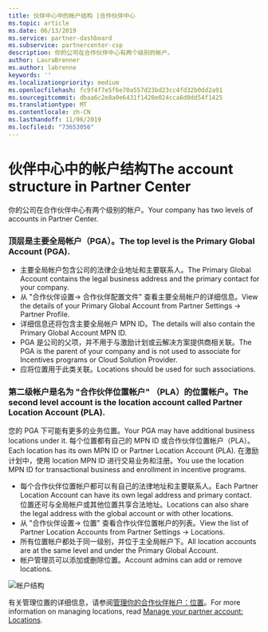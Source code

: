 ```yaml
---
title: 伙伴中心中的帐户结构 |合作伙伴中心
ms.topic: article
ms.date: 06/13/2019
ms.service: partner-dashboard
ms.subservice: partnercenter-csp
description: 你的公司在合作伙伴中心有两个级别的帐户。
author: LauraBrenner
ms.author: labrenne
keywords: ''
ms.localizationpriority: medium
ms.openlocfilehash: fc9f4f7e5f6e70a557d23bd23cc4fd32b0dd2a91
ms.sourcegitcommit: dbaa6c2e8a0e6431f1420e024cca6d0dd54f1425
ms.translationtype: MT
ms.contentlocale: zh-CN
ms.lasthandoff: 11/06/2019
ms.locfileid: "73653056"
---
```

# <a name="the-account-structure-in-partner-center"></a><span data-ttu-id="01445-103">伙伴中心中的帐户结构</span><span class="sxs-lookup"><span data-stu-id="01445-103">The account structure in Partner Center</span></span>

<span data-ttu-id="01445-104">你的公司在合作伙伴中心有两个级别的帐户。</span><span class="sxs-lookup"><span data-stu-id="01445-104">Your company has two levels of accounts in Partner Center.</span></span> 

### <a name="the-top-level-is-the-primary-global-account-pga"></a><span data-ttu-id="01445-105">顶层是主要全局帐户（PGA）。</span><span class="sxs-lookup"><span data-stu-id="01445-105">The top level is the Primary Global Account (PGA).</span></span>

- <span data-ttu-id="01445-106">主要全局帐户包含公司的法律企业地址和主要联系人。</span><span class="sxs-lookup"><span data-stu-id="01445-106">The Primary Global Account contains the legal business address and the primary contact for your company.</span></span> 
- <span data-ttu-id="01445-107">从 "合作伙伴设置-> 合作伙伴配置文件" 查看主要全局帐户的详细信息。</span><span class="sxs-lookup"><span data-stu-id="01445-107">View the details of your Primary Global Account from Partner Settings -> Partner Profile.</span></span>
- <span data-ttu-id="01445-108">详细信息还将包含主要全局帐户 MPN ID。</span><span class="sxs-lookup"><span data-stu-id="01445-108">The details will also contain the Primary Global Account MPN ID.</span></span> 
- <span data-ttu-id="01445-109">PGA 是公司的父项，并不用于与激励计划或云解决方案提供商相关联。</span><span class="sxs-lookup"><span data-stu-id="01445-109">The PGA is the parent of your company and is not used to associate for Incentives programs or Cloud Solution Provider.</span></span> 
- <span data-ttu-id="01445-110">应将位置用于此类关联。</span><span class="sxs-lookup"><span data-stu-id="01445-110">Locations should be used for such associations.</span></span>

### <a name="the-second-level-account-is-the-location-account-called-partner-location-account-pla"></a><span data-ttu-id="01445-111">第二级帐户是名为 "合作伙伴位置帐户" （PLA）的位置帐户。</span><span class="sxs-lookup"><span data-stu-id="01445-111">The second level account is the location account called Partner Location Account (PLA).</span></span>

<span data-ttu-id="01445-112">您的 PGA 下可能有更多的业务位置。</span><span class="sxs-lookup"><span data-stu-id="01445-112">Your PGA may have additional business locations under it.</span></span> <span data-ttu-id="01445-113">每个位置都有自己的 MPN ID 或合作伙伴位置帐户（PLA）。</span><span class="sxs-lookup"><span data-stu-id="01445-113">Each location has its own MPN ID or Partner Location Account (PLA).</span></span> <span data-ttu-id="01445-114">在激励计划中，使用 location MPN ID 进行交易业务和注册。</span><span class="sxs-lookup"><span data-stu-id="01445-114">You use the location MPN ID for transactional business and enrollment in incentive programs.</span></span>

- <span data-ttu-id="01445-115">每个合作伙伴位置帐户都可以有自己的法律地址和主要联系人。</span><span class="sxs-lookup"><span data-stu-id="01445-115">Each Partner Location Account can have its own legal address and primary contact.</span></span> <span data-ttu-id="01445-116">位置还可与全局帐户或其他位置共享合法地址。</span><span class="sxs-lookup"><span data-stu-id="01445-116">Locations can also share the legal address with the global account or with other locations.</span></span>
- <span data-ttu-id="01445-117">从 "合作伙伴设置-> 位置" 查看合作伙伴位置帐户的列表。</span><span class="sxs-lookup"><span data-stu-id="01445-117">View the list of Partner Location Accounts from Partner Settings -> Locations.</span></span>
- <span data-ttu-id="01445-118">所有位置帐户都处于同一级别，并位于主全局帐户下。</span><span class="sxs-lookup"><span data-stu-id="01445-118">All location accounts are at the same level and under the Primary Global Account.</span></span>
- <span data-ttu-id="01445-119">帐户管理员可以添加或删除位置。</span><span class="sxs-lookup"><span data-stu-id="01445-119">Account admins can add or remove locations.</span></span>

![帐户结构](images/accountstructure.png)

<span data-ttu-id="01445-121">有关管理位置的详细信息，请参阅[管理你的合作伙伴帐户：位置](manage-locations.md)。</span><span class="sxs-lookup"><span data-stu-id="01445-121">For more information on managing locations, read [Manage your partner account: Locations](manage-locations.md).</span></span> 




















